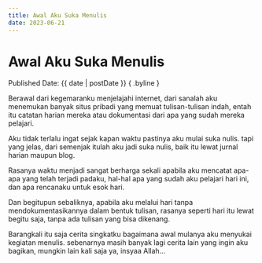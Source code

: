 ```yaml
---
title: Awal Aku Suka Menulis
date: 2023-06-21
---
```


# Awal Aku Suka Menulis

Published Date: {{ date | postDate }} { .byline }

Berawal dari kegemaranku menjelajahi internet, dari sanalah aku menemukan banyak situs pribadi yang memuat tulisan-tulisan indah, entah itu catatan harian mereka atau dokumentasi dari apa yang sudah mereka pelajari.

Aku tidak terlalu ingat sejak kapan waktu pastinya aku mulai suka nulis. tapi yang jelas, dari semenjak itulah aku jadi suka nulis, baik itu lewat jurnal harian maupun blog.

Rasanya waktu menjadi sangat berharga sekali apabila aku mencatat apa-apa yang telah terjadi padaku, hal-hal apa yang sudah aku pelajari hari ini, dan apa rencanaku untuk esok hari.

Dan begitupun sebaliknya, apabila aku melalui hari tanpa mendokumentasikannya dalam bentuk tulisan, rasanya seperti hari itu lewat begitu saja, tanpa ada tulisan yang bisa dikenang.

Barangkali itu saja cerita singkatku bagaimana awal mulanya aku menyukai kegiatan menulis. sebenarnya masih banyak lagi cerita lain yang ingin aku bagikan, mungkin lain kali saja ya, insyaa Allah...

